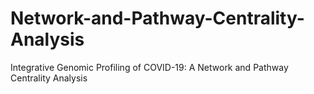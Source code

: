 # Network-and-Pathway-Centrality-Analysis
Integrative Genomic Profiling of COVID-19: A Network and Pathway Centrality Analysis
